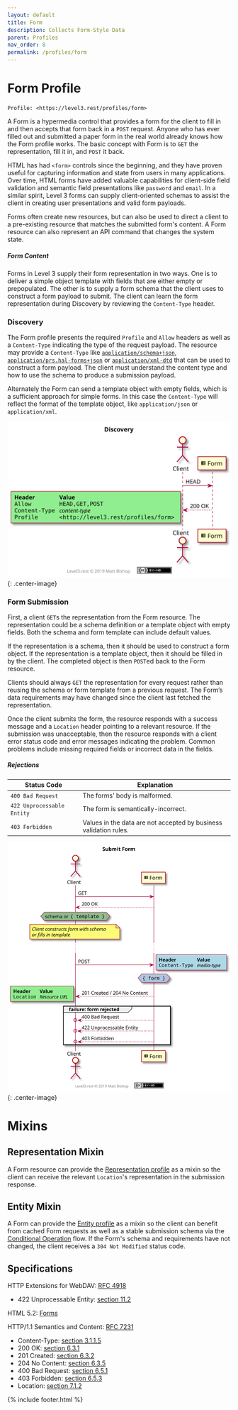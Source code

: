 ```yaml
---
layout: default
title: Form
description: Collects Form-Style Data
parent: Profiles
nav_order: 8
permalink: /profiles/form
---
```

# Form Profile

```
Profile: <https://level3.rest/profiles/form>
```

A Form is a hypermedia control that provides a form for the client to fill in and then accepts that form back in a `POST` request. Anyone who has ever filled out and submitted a paper form in the real world already knows how the Form profile works. The basic concept with Form is to `GET` the representation, fill it in, and `POST` it back.

HTML has had `<form>` controls since the beginning, and they have proven useful for capturing information and state from users in many applications. Over time, HTML forms have added valuable capabilities for client-side field validation and semantic field presentations like `password` and `email`. In a similar spirit, Level 3 forms can supply client-oriented schemas to assist the client in creating user presentations and valid form payloads.

Forms often create new resources, but can also be used to direct a client to a pre-existing resource that matches the submitted form's content. A Form resource can also represent an API command that changes the system state.

##### Form Content

Forms in Level 3 supply their form representation in two ways. One is to deliver a simple object template with fields that are either empty or prepopulated. The other is to supply a form schema that the client uses to construct a form payload to submit. The client can learn the form representation during Discovery by reviewing the `Content-Type` header.

### Discovery

The Form profile presents the required `Profile` and `Allow` headers as well as a `Content-Type` indicating the type of the request payload. The resource may provide a `Content-Type` like [`application/schema+json`](https://json-schema.org/latest/json-schema-core.html),  [`application/prs.hal-forms+json`](https://rwcbook.github.io/hal-forms/) or [`application/xml-dtd`](https://www.w3.org/2006/02/son-of-3023/draft-murata-kohn-lilley-xml-04.html) that can be used to construct a form payload. The client must understand the content type and how to use the schema to produce a submission payload.

Alternately the Form can send a template object with empty fields, which is a sufficient approach for simple forms. In this case the `Content-Type` will reflect the format of the template object, like `application/json` or `application/xml`.

![](form/discovery.svg){: .center-image}

### Form Submission

First, a client `GET`s the representation from the Form resource. The representation could be a schema definition or a template object with empty fields. Both the schema and form template can include default values.

If the representation is a schema, then it should be used to construct a form object. If the representation is a template object, then it should be filled in by the client. The completed object is then `POST`ed back to the Form resource.

Clients should always `GET` the representation for every request rather than reusing the schema or form template from a previous request. The Form’s data requirements may have changed since the client last fetched the representation.

Once the client submits the form, the resource responds with a success message and a `Location` header pointing to a relevant resource. If the submission was unacceptable, then the resource responds with a client error status code and error messages indicating the problem. Common problems include missing required fields or incorrect data in the fields.

##### Rejections

| Status Code                | Explanation                                                  |
| -------------------------- | ------------------------------------------------------------ |
| `400 Bad Request`          | The forms' body is malformed.                                |
| `422 Unprocessable Entity` | The form is semantically-incorrect.                          |
| `403 Forbidden`            | Values in the data are not accepted by business validation rules. |

![](form/submit.svg){: .center-image}

# Mixins

## Representation Mixin

A Form resource can provide the [Representation profile](representation.md) as a mixin so the client can receive the relevant `Location`'s representation in the submission response.

## Entity Mixin

A Form can provide the [Entity profile](entity.md) as a mixin so the client can benefit from cached Form requests as well as a stable submission schema via the [Conditional Operation](entity.md#conditional-operation) flow. If the Form's schema and requirements have not changed, the client receives a `304 Not Modified` status code.

## Specifications

HTTP Extensions for WebDAV: [RFC 4918](https://tools.ietf.org/html/rfc4918)

- 422 Unprocessable Entity: [section 11.2](https://tools.ietf.org/html/rfc4918#section-11.2)

HTML 5.2: [Forms](https://www.w3.org/TR/html52/sec-forms.html)

HTTP/1.1 Semantics and Content: [RFC 7231](https://tools.ietf.org/html/rfc7231)

- Content-Type: [section 3.1.1.5](https://tools.ietf.org/html/rfc7231#section-3.1.1.5)
- 200 OK: [section 6.3.1](https://tools.ietf.org/html/rfc7231#section-6.3.1)
- 201 Created: [section 6.3.2](https://tools.ietf.org/html/rfc7231#section-6.3.2)
- 204 No Content: [section 6.3.5](https://tools.ietf.org/html/rfc7231#section-6.3.5)
- 400 Bad Request: [section 6.5.1](https://tools.ietf.org/html/rfc7231#section-6.5.1)
- 403 Forbidden: [section 6.5.3](https://tools.ietf.org/html/rfc7231#section-6.5.3)
- Location: [section 7.1.2](https://tools.ietf.org/html/rfc7231#section-7.1.2)

{% include footer.html %}
